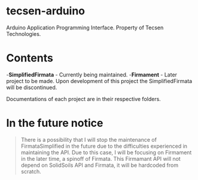# tecsen-arduino
Arduino Application Programming Interface. Property of Tecsen Technologies.

# Contents
-**SimplifiedFirmata** - Currently being maintained.
-**Firmament** - Later project to be made. Upon development of this project the SimplifiedFirmata will be discontinued. 

Documentations of each project are in their respective folders.


# In the future notice
> There is a possibility that I will stop the maintenance of FirmataSimplified in the future due to the difficulties experienced in maintaining the API. Due to this case, I will be focusing on Firmament in the later time, a spinoff of Firmata. This Firmamant API will not depend on SolidSoils API and Firmata, it will be hardcoded from scratch.
